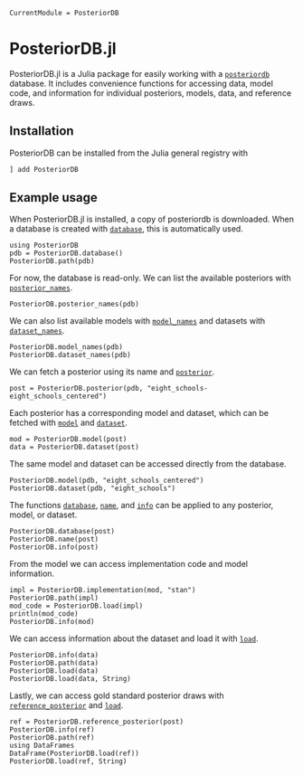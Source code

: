 ```@meta
CurrentModule = PosteriorDB
```

# PosteriorDB.jl

PosteriorDB.jl is a Julia package for easily working with a [`posteriordb`](https://github.com/stan-dev/posteriordb) database.
It includes convenience functions for accessing data, model code, and information for individual posteriors, models, data, and reference draws.

## Installation

PosteriorDB can be installed from the Julia general registry with

```julia
] add PosteriorDB
```

## Example usage

When PosteriorDB.jl is installed, a copy of posteriordb is downloaded.
When a database is created with [`database`](@ref), this is automatically used.

```@repl usage
using PosteriorDB
pdb = PosteriorDB.database()
PosteriorDB.path(pdb)
```

For now, the database is read-only.
We can list the available posteriors with [`posterior_names`](@ref).

```@repl usage
PosteriorDB.posterior_names(pdb)
```

We can also list available models with [`model_names`](@ref) and datasets with [`dataset_names`](@ref).

```@repl usage
PosteriorDB.model_names(pdb)
PosteriorDB.dataset_names(pdb)
```

We can fetch a posterior using its name and [`posterior`](@ref).

```@repl usage
post = PosteriorDB.posterior(pdb, "eight_schools-eight_schools_centered")
```

Each posterior has a corresponding model and dataset, which can be fetched with [`model`](@ref) and [`dataset`](@ref).

```@repl usage
mod = PosteriorDB.model(post)
data = PosteriorDB.dataset(post)
```

The same model and dataset can be accessed directly from the database.

```@repl usage
PosteriorDB.model(pdb, "eight_schools_centered")
PosteriorDB.dataset(pdb, "eight_schools")
```

The functions [`database`](@ref), [`name`](@ref), and [`info`](@ref) can be applied to any posterior, model, or dataset.

```@repl usage
PosteriorDB.database(post)
PosteriorDB.name(post)
PosteriorDB.info(post)
```

From the model we can access implementation code and model information.

```@repl usage
impl = PosteriorDB.implementation(mod, "stan")
PosteriorDB.path(impl)
mod_code = PosteriorDB.load(impl)
println(mod_code)
PosteriorDB.info(mod)
```

We can access information about the dataset and load it with [`load`](@ref).

```@repl usage
PosteriorDB.info(data)
PosteriorDB.path(data)
PosteriorDB.load(data)
PosteriorDB.load(data, String)
```

Lastly, we can access gold standard posterior draws with [`reference_posterior`](@ref) and [`load`](@ref).

```@repl usage
ref = PosteriorDB.reference_posterior(post)
PosteriorDB.info(ref)
PosteriorDB.path(ref)
using DataFrames
DataFrame(PosteriorDB.load(ref))
PosteriorDB.load(ref, String)
```
